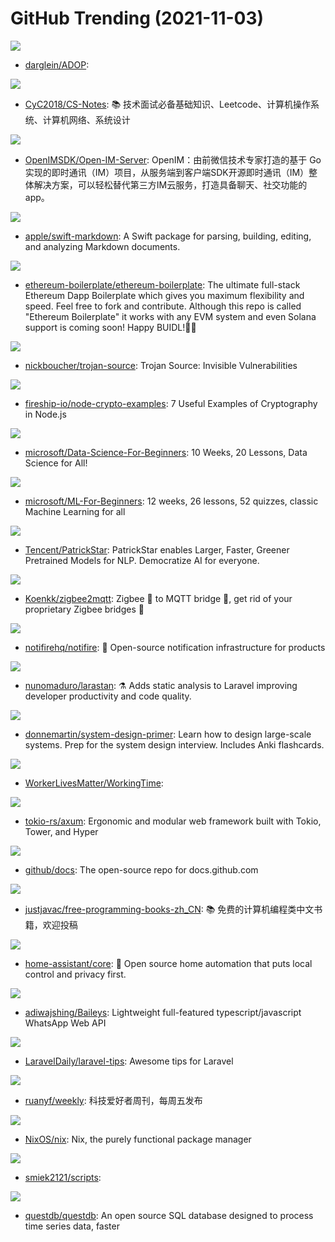 # GitHub Trending (2021-11-03)

![](https://img.shields.io/badge/C%2B%2B-New%2063-green?style=flat-square&logo=appveyor)
- [darglein/ADOP](https://github.com/darglein/ADOP): 

![](https://img.shields.io/badge/Java-New%2079-green?style=flat-square&logo=appveyor)
- [CyC2018/CS-Notes](https://github.com/CyC2018/CS-Notes): 📚 技术面试必备基础知识、Leetcode、计算机操作系统、计算机网络、系统设计

![](https://img.shields.io/badge/Go-New%20431-green?style=flat-square&logo=appveyor)
- [OpenIMSDK/Open-IM-Server](https://github.com/OpenIMSDK/Open-IM-Server): OpenIM：由前微信技术专家打造的基于 Go 实现的即时通讯（IM）项目，从服务端到客户端SDK开源即时通讯（IM）整体解决方案，可以轻松替代第三方IM云服务，打造具备聊天、社交功能的app。

![](https://img.shields.io/badge/Swift-New%2054-green?style=flat-square&logo=appveyor)
- [apple/swift-markdown](https://github.com/apple/swift-markdown): A Swift package for parsing, building, editing, and analyzing Markdown documents.

![](https://img.shields.io/badge/JavaScript-New%20130-green?style=flat-square&logo=appveyor)
- [ethereum-boilerplate/ethereum-boilerplate](https://github.com/ethereum-boilerplate/ethereum-boilerplate): The ultimate full-stack Ethereum Dapp Boilerplate which gives you maximum flexibility and speed. Feel free to fork and contribute. Although this repo is called "Ethereum Boilerplate" it works with any EVM system and even Solana support is coming soon! Happy BUIDL!👷‍♂️

![](https://img.shields.io/badge/SCSS-New%20162-green?style=flat-square&logo=appveyor)
- [nickboucher/trojan-source](https://github.com/nickboucher/trojan-source): Trojan Source: Invisible Vulnerabilities

![](https://img.shields.io/badge/JavaScript-New%2026-green?style=flat-square&logo=appveyor)
- [fireship-io/node-crypto-examples](https://github.com/fireship-io/node-crypto-examples): 7 Useful Examples of Cryptography in Node.js

![](https://img.shields.io/badge/Jupyter%20Notebook-New%20413-green?style=flat-square&logo=appveyor)
- [microsoft/Data-Science-For-Beginners](https://github.com/microsoft/Data-Science-For-Beginners): 10 Weeks, 20 Lessons, Data Science for All!

![](https://img.shields.io/badge/Jupyter%20Notebook-New%20389-green?style=flat-square&logo=appveyor)
- [microsoft/ML-For-Beginners](https://github.com/microsoft/ML-For-Beginners): 12 weeks, 26 lessons, 52 quizzes, classic Machine Learning for all

![](https://img.shields.io/badge/Python-New%2035-green?style=flat-square&logo=appveyor)
- [Tencent/PatrickStar](https://github.com/Tencent/PatrickStar): PatrickStar enables Larger, Faster, Greener Pretrained Models for NLP. Democratize AI for everyone.

![](https://img.shields.io/badge/JavaScript-New%20105-green?style=flat-square&logo=appveyor)
- [Koenkk/zigbee2mqtt](https://github.com/Koenkk/zigbee2mqtt): Zigbee 🐝 to MQTT bridge 🌉, get rid of your proprietary Zigbee bridges 🔨

![](https://img.shields.io/badge/TypeScript-New%20288-green?style=flat-square&logo=appveyor)
- [notifirehq/notifire](https://github.com/notifirehq/notifire): 🚀 Open-source notification infrastructure for products

![](https://img.shields.io/badge/PHP-New%2064-green?style=flat-square&logo=appveyor)
- [nunomaduro/larastan](https://github.com/nunomaduro/larastan): ⚗️ Adds static analysis to Laravel improving developer productivity and code quality.

![](https://img.shields.io/badge/Python-New%20303-green?style=flat-square&logo=appveyor)
- [donnemartin/system-design-primer](https://github.com/donnemartin/system-design-primer): Learn how to design large-scale systems. Prep for the system design interview. Includes Anki flashcards.

![](https://img.shields.io/badge/none-New%20217-green?style=flat-square&logo=appveyor)
- [WorkerLivesMatter/WorkingTime](https://github.com/WorkerLivesMatter/WorkingTime): 

![](https://img.shields.io/badge/Rust-New%2084-green?style=flat-square&logo=appveyor)
- [tokio-rs/axum](https://github.com/tokio-rs/axum): Ergonomic and modular web framework built with Tokio, Tower, and Hyper

![](https://img.shields.io/badge/JavaScript-New%2029-green?style=flat-square&logo=appveyor)
- [github/docs](https://github.com/github/docs): The open-source repo for docs.github.com

![](https://img.shields.io/badge/none-New%20104-green?style=flat-square&logo=appveyor)
- [justjavac/free-programming-books-zh_CN](https://github.com/justjavac/free-programming-books-zh_CN): 📚 免费的计算机编程类中文书籍，欢迎投稿

![](https://img.shields.io/badge/Python-New%20123-green?style=flat-square&logo=appveyor)
- [home-assistant/core](https://github.com/home-assistant/core): 🏡 Open source home automation that puts local control and privacy first.

![](https://img.shields.io/badge/JavaScript-New%204-green?style=flat-square&logo=appveyor)
- [adiwajshing/Baileys](https://github.com/adiwajshing/Baileys): Lightweight full-featured typescript/javascript WhatsApp Web API

![](https://img.shields.io/badge/none-New%2055-green?style=flat-square&logo=appveyor)
- [LaravelDaily/laravel-tips](https://github.com/LaravelDaily/laravel-tips): Awesome tips for Laravel

![](https://img.shields.io/badge/none-New%20161-green?style=flat-square&logo=appveyor)
- [ruanyf/weekly](https://github.com/ruanyf/weekly): 科技爱好者周刊，每周五发布

![](https://img.shields.io/badge/C%2B%2B-New%2030-green?style=flat-square&logo=appveyor)
- [NixOS/nix](https://github.com/NixOS/nix): Nix, the purely functional package manager

![](https://img.shields.io/badge/JavaScript-New%2012-green?style=flat-square&logo=appveyor)
- [smiek2121/scripts](https://github.com/smiek2121/scripts): 

![](https://img.shields.io/badge/Java-New%2018-green?style=flat-square&logo=appveyor)
- [questdb/questdb](https://github.com/questdb/questdb): An open source SQL database designed to process time series data, faster

